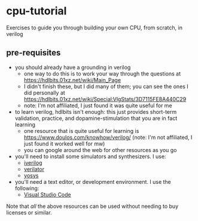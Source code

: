 # cpu-tutorial

Exercises to guide you through building your own CPU, from scratch, in verilog

## pre-requisites

- you should already have a grounding in verilog
    - one way to do this is to work your way through the questions at https://hdlbits.01xz.net/wiki/Main_Page
    - I didn't finish these, but I did many of them; you can see the ones I did personally at https://hdlbits.01xz.net/wiki/Special:VlgStats/3D7115FE8A440C29
    - note: I'm not affiliated, I just found it was quite useful for me
- to learn verilog, hdlbits isn't enough: this just provides short-term validation, practice, and dopamine-stimulation that you are in fact learning
    - one resource that is quite useful for learning is https://www.doulos.com/knowhow/verilog/ (note: I'm not affiliated, I just found it worked well for mw)
    - you can google around the web for other resources as you go
- you'll need to install some simulators and synthesizers. I use:
     - [iverilog](http://iverilog.icarus.com/)
     - [verilator](https://www.veripool.org/verilator/)
     - [yosys](https://github.com/YosysHQ/yosys)
- you'll need a text editor, or development environment. I use the following:
    - [Visual Studio Code](https://code.visualstudio.com/)

Note that *all* the above resources can be used without needing to buy licenses or similar.
